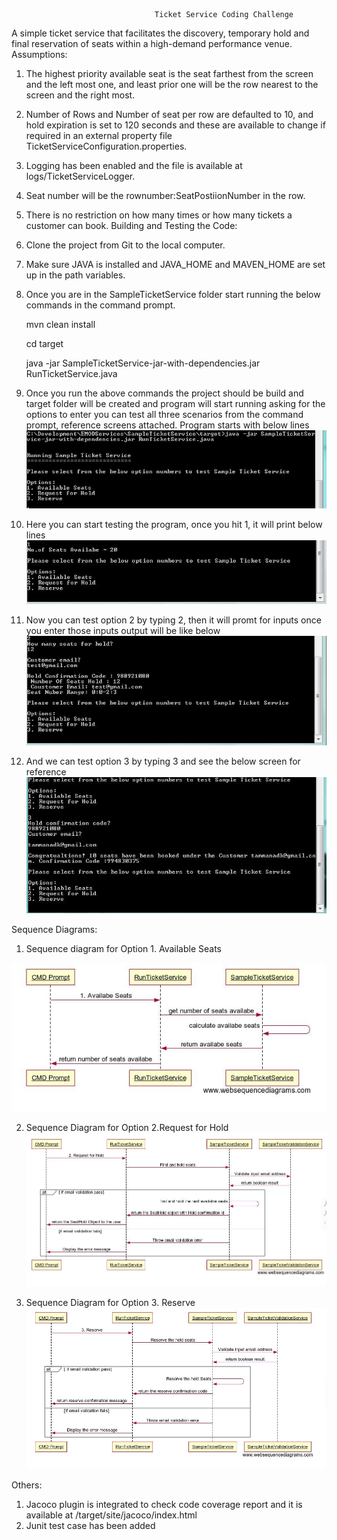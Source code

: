                                     Ticket Service Coding Challenge

A simple ticket service that facilitates the discovery, temporary hold and final reservation of seats within a high-demand performance venue.
Assumptions:
1)	The highest priority available seat is the seat farthest from the screen and the left most one, and least prior one will be the row nearest to the screen and the right most.
2)	Number of Rows and Number of seat per row are defaulted to 10, and  hold expiration is set to 120 seconds and these are available to change if required in an external property file TicketServiceConfiguration.properties.
3)	Logging has been enabled and the file is available at logs/TicketServiceLogger.
4)	Seat number will be the rownumber:SeatPostiionNumber in the row.
5)	There is no restriction on how many times or how many tickets a customer can book.
Building and Testing the Code: 
1)	Clone the project from Git to the local computer.
2)	Make sure JAVA is installed and JAVA_HOME and MAVEN_HOME are set up in the path variables.
3)	Once you are in the SampleTicketService folder start running the below commands in the command prompt.

      mvn clean install

      cd target

      java -jar SampleTicketService-jar-with-dependencies.jar RunTicketService.java

4)	Once you run the above commands the project should be build and target folder will be created and program will start running asking for the options to enter you can test all three scenarios from the command prompt, reference screens attached.
Program starts with below lines
![ApplicationStartUpScreen](images/ApplicationStartUpScreen.jpg)
 

5) Here you can start testing the program, once you hit 1, it will print below lines
![Testcase1](images/Testcase1.jpg)

 

6) Now you can test option 2 by typing 2, then it will promt for inputs once you enter those inputs output will be like below
![TestCase2](images/TestCase2.jpg)
 








7) And we can test option 3 by typing 3 and see the below screen for reference
![TestCase3](images/TestCase3.jpg)
 

Sequence Diagrams:
1)	Sequence diagram for Option 1. Available Seats

![Availabe Sequence Diagram](images/AvailableSeatsSequenceDiagram.jpg)
 



2)	Sequence Diagram for Option 2.Request for Hold
![Hold Seat Sequence Diagram](images/HoldSeatsSequenceDiagram.jpg)

 

3)	Sequence Diagram for Option 3. Reserve
![Reserve Seat Sequence Diagram](images/ReserveSeatsSequenceDiagram.jpg)
 
Others:
1)	Jacoco plugin is integrated to check code coverage report and it is available at /target/site/jacoco/index.html
2)	Junit test case has been added

